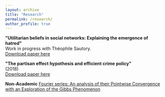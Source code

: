 ```yaml
---
layout: archive
title: "Research"
permalink: /research/
author_profile: true
---
```


**"Utilitarian beliefs in social networks: Explaining the emergence of hatred"** <br />
Work in progress with Théophile Sautory.<br />
[Download paper here](http://Houdanait.github.io/files/paper_hatred.pdf)<br />

**"The partisan effect hypothesis and efficient crime policy"**<br />
(2018)<br />
[Download paper here](http://Houdanait.github.io/files/paper_crime.pdf)<br />

**Non-Academic**
[Fourier series:  An analysis of their Pointwise Convergence with an Exploration of the Gibbs Phenomenon](http://Houdanait.github.io/files/Maths_Paper.pdf)